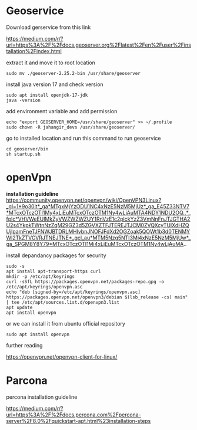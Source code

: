# Geoservice

Download gerservice from this link

https://medium.com/r/?url=https%3A%2F%2Fdocs.geoserver.org%2Flatest%2Fen%2Fuser%2Finstallation%2Findex.html

extract it and move it to root location
```shell
sudo mv ./geoserver-2.25.2-bin /usr/share/geoserver
```

install java version 17 and check version
```shell
sudo apt install openjdk-17-jdk
java -version
```

add environment variable and add permission
```shell
echo "export GEOSERVER_HOME=/usr/share/geoserver" >> ~/.profile
sudo chown -R jahangir_devs /usr/share/geoserver/
```

go to installed location and run this command to run geoservice
```shell
cd geoserver/bin
sh startup.sh
```

# openVpn

**installation guideline**
https://community.openvpn.net/openvpn/wiki/OpenVPN3Linux?_gl=1*9o30it*_ga*MTgxMjYzODU1NC4xNzE5NzM5MjUz*_ga_E45Z33NTV7*MTcxOTczOTI1My4xLjEuMTcxOTczOTM1Ny4wLjAuMTA4NDY1NDU2OQ..*_fplc*VHVWeEUlMkZyVWZWZWZUY1RnVzE1c2plckYzZ3VmNnFnJTJGTHA2U2s4YkpkTWtnNzZqM29GZ3d5ZGVXZTFJTEREJTJCM0ZVQXcyTUlXdHZQUjlpamFneTJFNWJBTDRLMHlvbnJNOFJFdXd2OGZoak5QOWt1b3d0TENMYWl2TkZTVGVRJTNEJTNE*_gcl_au*MTM5Nzg5NTI3Mi4xNzE5NzM5MjUw*_ga_SPGM8Y8Y79*MTcxOTczOTI1Mi4xLjEuMTcxOTczOTM1Ny4wLjAuMA..

install depandancy packages for security
```shell
sudo -s
apt install apt-transport-https curl
mkdir -p /etc/apt/keyrings
curl -sSfL https://packages.openvpn.net/packages-repo.gpg -o /etc/apt/keyrings/openvpn.asc
echo "deb [signed-by=/etc/apt/keyrings/openvpn.asc] https://packages.openvpn.net/openvpn3/debian $(lsb_release -cs) main" | tee /etc/apt/sources.list.d/openvpn3.list
apt update
apt install openvpn
```

or we can install it from ubuntu official repository
```shell
sudo apt install openvpn
```

further reading

https://openvpn.net/openvpn-client-for-linux/


# Parcona

percona installation guideline

https://medium.com/r/?url=https%3A%2F%2Fdocs.percona.com%2Fpercona-server%2F8.0%2Fquickstart-apt.html%23installation-steps






